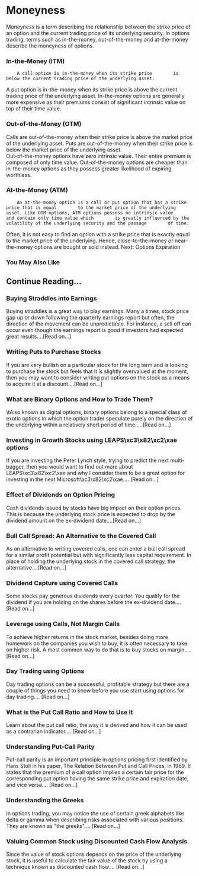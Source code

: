 # Moneyness
Moneyness is a term describing the relationship between the strike price of an option and the current trading price of its underlying security.    In options trading, terms such as in-the-money, out-of-the-money and at-the-money describe the moneyness of options.

###         In-the-Money (ITM)
        A call option is in-the-money when its strike price        is below the current trading price of the underlying asset.
A             put option is in-the-money when its strike price        is above the current trading price of the underlying asset.
In-the-money options are generally more expensive as their premiums consist of significant intrinsic value on top of their time value.

###         Out-of-the-Money (OTM)
Calls are out-of-the-money when their strike price is above the market price of the underlying asset.
Puts are out-of-the-money when their strike price is below the market price of the underlying asset.    
Out-of-the-money options have zero intrinsic value. Their entire premium is composed of only time value. Out-of-the-money options are cheaper than in-the-money options as they possess greater likelihood of expiring worthless.    

### At-the-Money (ATM)
        An at-the-money option is a call or put option that has a strike price that is equal        to the market price of the underlying asset. Like OTM options, ATM options possess no intrinsic value        and contain only time value which        is greatly influenced by the volatility of the underlying security and the passage        of time.
Often, it is not easy to find an option with a strike price that is exactly equal to the market price of the underlying. Hence, close-to-the-money or near-the-money options are bought or sold instead.
Next: Options Expiration 

### You May Also Like

## Continue Reading...

### Buying Straddles into Earnings
Buying straddles is a great way to play earnings.        Many a times, stock price gap up or down following the quarterly earnings report        but often, the direction of the movement can be unpredictable. For instance, a sell        off can occur even though the earnings report is good if investors had expected        great results....[Read on...]

### Writing Puts to Purchase Stocks
If you are very bullish on a particular stock for the long term and is looking to        purchase the stock but feels that it is slightly overvalued at the moment, then        you may want to consider writing put options on the        stock as a means to acquire it at a discount....[Read on...]

### What are Binary Options and How to Trade Them?
\tAlso known as digital options, binary options belong to a special class of exotic options in which the option trader speculate purely on the direction of the underlying within a relatively short period of time.....[Read on...]

### Investing in Growth Stocks using LEAPS\xc3\x82\xc2\xae options
If you are investing the Peter Lynch style, trying to predict the next multi-bagger,    then you would want to find out more about LEAPS\xc3\x82\xc2\xae and why I consider them to be a great option for investing in the next Microsoft\xc3\x82\xc2\xae....        [Read on...]

### Effect of Dividends on Option Pricing
Cash dividends issued by stocks have big impact on their option prices. This is    because the underlying stock price is expected to drop by the dividend amount on the ex-dividend date....[Read on...]

### Bull Call Spread: An Alternative to the Covered Call
As an alternative to writing covered calls, one can enter a bull call spread for    a similar profit potential but with significantly less capital requirement. In    place of holding the underlying stock in the covered call strategy, the alternative....[Read on...]

### Dividend Capture using Covered Calls
Some stocks pay generous dividends every quarter. You qualify for the dividend if        you are holding on the shares before the ex-dividend date....[Read on...]

### Leverage using Calls, Not Margin Calls
To achieve higher returns in the stock market, besides doing more homework on the        companies you wish to buy, it is often necessary to        take on higher risk. A most common way to do that is to buy stocks on margin....[Read on...]

### Day Trading using Options
Day trading options can be a successful, profitable strategy but there are a couple of things you need to know before you use start using options for day trading.... [Read on...]

### What is the Put Call Ratio and How to Use It
Learn about the put call ratio, the way it is derived and how it can be used as a contrarian indicator.... [Read on...]

### Understanding Put-Call Parity
Put-call parity is an important principle in options pricing first identified by Hans Stoll in his paper, The Relation Between Put and Call Prices, in 1969. It states that the premium of a call option implies a certain fair price for the corresponding put option having the same strike price and expiration date, and vice versa.... [Read on...]

### Understanding the Greeks
In options trading, you may notice the use of certain greek alphabets like delta        or gamma when describing risks associated with various positions. They are known as "the greeks".... [Read on...]

### Valuing Common Stock using Discounted Cash Flow    Analysis
Since the value of stock options depends on the price of the underlying stock, it        is useful to calculate the fair value of the stock by using a technique known as        discounted cash flow....        [Read on...]
